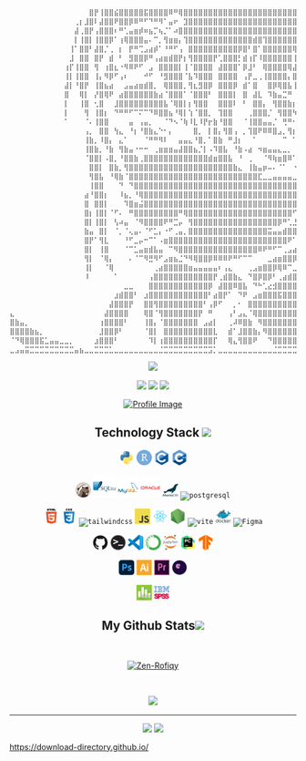 ```
⠀⠀⠀⠀⠀⠀⠀⠀⠀⠀⠀⠀⠀⠀⠀⠀⣿⡟⢸⣿⣿⣮⣿⣿⣿⣿⣿⣯⣿⣿⣿⣿⠿⠛⢿⣿⣿⣿⣿⣿⣿⣿⣿⣿⣿⣿⣿⣿⣿⣿⣿⣿⣿⣿⣿⣿⣿⣿⣿⣿⣿⣼⣿⣿⣿⣿⣿⣿⣿⣿⣿⣿⣿⣿⣿
⠀⠀⠀⠀⠀⠀⠀⠀⠀⠀⠀⠀⠀⢀⡆⣸⣿⠇⣼⣿⣿⠟⣿⣿⡿⠿⠛⠋⠙⠛⠻⠁⣤⠖⠀⣹⣿⣿⣿⣿⣿⣿⣿⣿⣿⣿⣿⣿⣿⣿⣿⣿⣿⣿⣿⣿⣿⣿⣿⣿⣿⣿⣿⣿⣿⣿⣿⣿⣿⣿⣿⣿⣿⣿⣿
⠀⠀⠀⠀⠀⠀⠀⠀⠀⠀⠀⠀⠀⣼⢀⣿⡟⢠⣿⣿⣿⠆⠛⢁⣤⣶⡾⠶⣦⡉⢦⡈⠁⠴⣿⣿⣿⣿⣿⣿⣿⣿⣿⣿⣿⣿⣿⣿⣿⣿⣿⣿⣿⣿⣿⣿⣿⣿⣿⣿⣿⣿⣿⣿⣿⣿⣿⣿⣿⣿⣿⣿⣿⣿⣿
⠀⠀⠀⠀⠀⠀⠀⠀⠀⠀⠀⠀⠀⡇⢸⣿⡇⢸⣿⣿⡿⠁⢰⢿⣿⣿⣿⣤⠄⠉⡀⢻⣶⣶⡄⢹⣿⣿⣿⣿⣿⣿⣿⣿⣿⣿⣿⣿⣿⣾⣿⢹⣿⣿⣿⣿⣿⣿⣿⣿⣿⣿⡏⢿⣿⣿⣿⣿⣿⣿⣿⣿⣿⣿⣿
⠀⠀⠀⠀⠀⠀⠀⠀⠀⠀⠀⠀⢸⠁⣿⣿⠃⣼⣿⡈⢀⠀⡆⠀⡟⠛⢉⣠⣴⡾⠁⠘⠛⠋⢠⠀⣿⣿⣿⣿⣿⣿⣿⣿⣿⣿⡿⣿⠃⣿⠁⣿⣿⣿⣿⣿⣿⢿⣿⣿⣿⣿⡇⠘⣿⣿⣿⣿⣿⣿⣿⣿⣿⣿⣿
⠀⠀⠀⠀⠀⠀⠀⠀⠀⠀⠀⠀⣸⠀⣿⣿⠀⣿⡟⠀⣾⠀⠃⠀⣻⣿⣿⡿⠛⢠⣴⣶⣾⣿⡟⡆⢻⣿⣿⣿⣿⡟⢁⣿⣿⣿⡃⣾⢰⡏⠸⣿⣿⣿⣿⣿⣿⢸⣿⣿⣿⣿⣇⢀⢹⣿⣿⣿⣿⣿⣿⣿⣿⣿⣿
⠀⠀⠀⠀⠀⠀⠀⠀⠀⠀⠀⢰⡏⢸⣿⣿⠀⢻⠀⢰⣿⣆⠐⠻⠿⠟⠋⠀⣠⠀⣿⣿⣿⣿⡇⢸⠈⣿⣿⣿⣿⠀⣼⣿⣿⣿⠁⡿⣸⠃⠀⢿⣿⣿⣿⣿⢿⣼⣿⣿⢿⣿⣿⠸⢸⣿⣿⣿⣿⣿⣿⣿⣿⣿⣿
⠀⠀⠀⠀⠀⠀⠀⠀⠀⠀⠀⢸⡇⢸⣿⣿⠀⢸⡄⠻⡿⠋⢠⠆⠀⠀⠀⠚⠋⠀⠘⣻⣿⣿⣿⠈⣧⠹⣿⣿⣿⠀⣿⣿⣿⣿⠀⢠⡟⣀⢀⢸⣿⣿⣿⣿⡄⣿⣿⣿⡟⣿⣿⠀⢸⣿⣿⣿⣿⣿⣿⣿⣿⣿⣿
⠀⠀⠀⠀⠀⠀⠀⠀⠀⠀⠀⣼⡇⠘⣿⡟⠀⢸⣿⣦⣴⠀⠀⣠⣤⣴⣶⣾⣿⡀⠀⢿⣿⣿⣿⡀⢻⣆⣻⣿⡿⠀⣿⣿⣿⡿⠀⣾⠁⣿⠀⠀⣿⡿⢿⣿⣧⢸⣿⣿⡇⢹⣿⠀⢸⣿⣿⣿⣿⣿⣿⣿⣿⣿⣿
⠀⠀⠀⠀⠀⠀⠀⠀⠀⠀⠀⣿⠀⠀⢿⡇⠀⡜⣿⢿⠟⠀⣴⣿⣿⣿⣿⣿⣿⣷⣴⠈⣿⣿⣿⠁⠈⣿⣿⣿⠃⠀⣿⣿⣿⡇⠀⣿⠀⣼⣇⠀⠹⣷⣤⣉⠛⠀⣿⣿⣇⢸⣿⠀⢸⣿⣿⣿⣿⣿⣿⣿⣿⣿⣿
⠀⠀⠀⠀⠀⠀⠀⠀⠀⠀⠀⡇⠀⠀⢸⣿⠀⢂⣿⠀⠀⣸⣿⣿⣿⣿⣿⣿⣿⣿⣿⣧⠈⢿⣿⡇⡆⢻⣿⣿⠀⠀⣿⣿⣿⠇⠀⠃⠀⣿⣿⡄⠀⢻⣿⣿⣷⡆⢈⠙⠿⢸⡇⠀⢸⣿⣿⣿⣿⣿⣿⣿⣿⣿⣿
⠀⠀⠀⠀⠀⠀⠀⠀⠀⠀⠀⡇⠀⠀⠀⢻⠀⢸⣿⡆⠀⠙⠛⠛⠋⠉⠍⠉⠙⠿⣿⣿⣦⠘⢿⡇⢱⠈⣿⣿⡀⠀⢹⣿⣿⠀⠀⠀⢀⣿⣿⣿⡈⠀⢻⣿⣿⠳⠸⣷⣦⠀⠃⠀⣿⣿⣿⣿⣿⣿⣿⣿⣿⣿⣿
⠀⠀⠀⠀⠀⠀⠀⠀⠀⠀⠀⠁⠀⠀⠀⠈⠄⢸⣿⣿⠀⠀⠀⠀⣤⠀⢠⣤⡀⠀⠀⠈⠙⠢⠈⢷⠸⣇⠸⡟⡖⣷⠘⣿⣿⠀⠀⠈⢸⣿⣿⣤⣤⡈⠀⢛⠛⠂⠀⢻⣿⡆⠀⢸⣿⣿⣿⣿⣿⣿⣿⣿⣿⣿⣿
⠀⠀⠀⠀⠀⠀⠀⠀⠀⠀⠀⠀⠀⠀⠀⢠⡀⠀⣿⣿⠀⢳⣄⠀⠘⡆⠘⣿⣷⣄⠑⠂⡄⠀⠀⠀⠀⣿⡀⠀⡇⣿⡄⢻⣿⢠⠀⡀⢹⣿⠟⠿⠿⣿⣠⡀⢻⡆⣆⠸⣿⡇⠀⢸⣿⣿⣿⣿⣿⣿⣿⣿⢹⣿⣿
⠀⠀⠀⠀⠀⠀⠀⠀⠀⠀⠀⠀⠀⠀⠀⢸⣷⡀⠸⣿⡄⠀⣄⠁⠀⠀⠀⠈⠛⠛⠻⠇⠀⠀⣤⣤⣄⠘⣿⡀⠁⣿⣷⠀⠛⣸⡆⠀⠀⠁⠀⠀⠀⠀⠀⠉⠀⠁⢸⡆⢹⡇⠀⣾⣿⣿⣿⢿⣿⣿⣿⣿⣿⠿⢻
⠀⠀⠀⠀⠀⠀⠀⠀⠀⠀⠀⠀⠀⠀⠀⢸⣿⣷⡀⠘⣷⠀⢻⣷⣤⠐⠒⠒⠀⢀⣶⣶⣶⣤⣼⣿⣿⣦⡈⡇⠠⠹⣿⣧⠀⠘⣷⠠⣴⠀⠲⣶⣤⣤⣄⣀⡀⠀⠀⠙⠀⠁⢠⣿⣿⣿⠇⣼⣿⣿⣿⣿⣾⢿⣿
⠀⠀⠀⠀⠀⠀⠀⠀⠀⠀⠀⠀⠀⠀⠀⠈⣿⣿⡇⠠⣿⡀⠘⣿⣿⣷⢀⣿⣿⣿⣿⣿⣿⣿⣿⣿⣿⣿⣿⣿⣾⣶⣿⣿⣧⠀⠘⠀⢀⠀⠀⠈⠻⢷⣶⣿⠿⠁⢠⡀⠀⠀⠘⠿⠿⠃⢰⣿⣿⣿⣿⡟⡁⣿⣿
⠀⠀⠀⠀⠀⠀⠀⠀⠀⠀⠀⠀⠀⠀⠀⠀⣿⣿⡇⠀⣿⣷⡀⢻⣿⣿⣿⣿⣿⣿⣿⣿⣿⣿⣿⣿⣿⣿⣿⣿⣿⣿⣿⣿⣿⣷⣄⠀⢸⣷⣤⡶⠤⠄⠈⠁⠀⠐⠋⢀⢀⠀⡄⠂⢀⠄⣼⣿⣿⣿⣿⡷⢿⣿⣿
⠀⠀⠀⠀⠀⠀⠀⠀⠀⠀⠀⠀⠀⠀⠀⠀⢻⣿⣧⠀⠘⢿⣷⠈⣿⣿⣿⣿⣿⣿⣿⣿⣿⣿⣿⣿⣿⣿⣿⣿⣿⣿⣿⣿⣿⣿⣿⣿⣿⣿⣏⣀⣀⣤⣤⣤⣤⣀⣀⣀⠃⢀⡟⢠⡇⢰⣿⣿⣿⣿⣿⣿⣿⣿⣿
⠀⠀⠀⠀⠀⠀⠀⠀⠀⠀⠀⠀⠀⠀⠀⠀⢸⣿⣿⠀⠀⠀⠙⠀⠙⣿⣿⣿⣿⣿⣿⣿⣿⣿⣿⣿⣿⣿⣿⣿⣿⣿⣿⣿⣿⣿⣿⣿⣿⣿⣿⣿⣿⣿⣿⣿⣿⣿⣿⡿⠁⠈⢠⡿⢁⣾⣿⣿⢩⣿⣿⣿⣿⣿⢿
⠀⠀⠀⠀⠀⠀⠀⠀⠀⠀⠀⠀⠀⠀⠀⣴⠘⣿⣿⡆⠀⠀⠸⣦⡀⠘⢿⣿⣿⣿⣿⣿⣿⣿⣿⣿⣿⣿⣿⣿⣿⣿⣿⣿⣿⣿⣿⣿⣿⣿⣿⣿⣿⣿⣿⣿⣿⣿⣿⠁⠀⣰⡟⠁⢸⣿⡿⡿⢸⣿⣿⣿⡿⣫⣾
⠀⠀⠀⠀⠀⠀⠀⠀⠀⠀⠀⠀⠀⠀⠀⣿⠀⣿⣿⡇⠀⠀⠀⠹⣿⣶⣬⣿⣿⣿⣿⣿⣿⣿⣿⣿⣿⣿⣿⣿⣿⣿⣿⣿⣿⣿⣿⣿⣿⣿⣿⣿⣿⣿⣿⣿⣿⣿⠏⢀⣼⠏⠀⠀⣿⣟⢹⡇⢸⣿⡟⢉⣶⣿⣿
⠀⠀⠀⠀⠀⠀⠀⠀⠀⠀⠀⠀⠀⠀⠀⣿⡆⢸⣿⡇⠈⠋⠄⠀⠛⣿⣿⣿⣿⣿⣿⣿⣿⣿⠛⢿⣿⣿⣿⣿⣿⣿⣿⣿⣿⣿⣿⣿⣿⣿⣿⣿⣿⣿⣿⣿⣿⠋⣠⠟⠁⠀⠀⢸⠟⡇⣸⠁⢸⣿⣿⣿⣿⣿⣿
⠀⠀⠀⠀⠀⠀⠀⠀⠀⠀⠀⠀⠀⠀⠀⣿⡇⢸⣿⡇⠀⢣⠴⣤⠀⠈⠻⣿⣿⣿⣿⠟⠛⣉⡤⠀⢻⣿⣿⣿⣿⣿⣿⣿⣿⣿⣿⣿⣿⣿⣿⣿⣿⣿⡿⠛⢁⣘⣁⠄⣠⠀⢀⢏⡼⠁⠇⠀⢸⣿⣿⢻⣿⣿⣿
⠀⠀⠀⠀⠀⠀⠀⠀⠀⠀⠀⠀⠀⠀⠀⣷⣤⠀⣿⡇⠀⠈⡀⠈⢄⣤⠄⠈⠋⣁⡄⠐⠋⢀⣤⡀⣿⣿⣿⣿⣿⣿⣿⣿⣿⣿⣿⣿⣿⣿⣿⣿⣭⣤⣤⣾⣿⣿⠏⣠⠃⠀⣼⡞⠀⢠⡦⠀⣾⣿⣿⣿⣿⣿⣿
⠀⠀⠀⠀⠀⠀⠀⠀⠀⠀⠀⠀⠀⠀⠀⣿⡟⠁⢻⣇⠀⠀⠀⠘⠋⣀⡤⠒⠉⠁⠠⣶⣿⣿⣿⣿⣿⣿⣿⣿⣿⣿⣿⣿⣿⣿⣿⣿⣿⣿⣿⣿⣿⣿⣿⣿⠟⠁⠘⡏⠀⡜⢃⣤⡦⠀⡄⢠⣿⣿⡏⣿⣿⠏⢸
⠀⠀⠀⠀⠀⠀⠀⠀⠀⠀⠀⠀⠀⠀⠀⣿⡇⠀⢸⣿⠀⠀⠀⠈⠉⣁⣤⣶⣾⣧⣤⠀⠉⠻⣿⣿⣿⣿⣿⣿⣿⣿⣿⣿⣿⣿⣿⣿⣿⣿⠿⠟⠛⠋⠉⢀⣠⣴⡿⠁⠀⠠⠊⢀⣴⣿⠇⢸⣿⣿⡇⣿⡃⠀⢸
⠀⠀⠀⠀⠀⠀⠀⠀⠀⠀⠀⠀⠀⠀⠀⢻⡇⠀⠈⢿⡄⠀⠀⠀⠄⠈⠉⠻⣛⠻⠋⣠⣶⣦⣈⠙⠻⢿⣿⣿⡿⠿⠿⠿⠟⠛⠋⠉⠉⠀⠀⠀⣀⣴⣶⣿⣿⡿⠁⠀⣀⣤⣾⣿⣿⡏⠀⣿⣿⡿⠃⢹⣿⣦⢸
⠀⠀⠀⠀⠀⠀⠀⠀⠀⠀⠀⠀⠀⠀⠀⢸⡇⠀⠀⠈⢿⠀⠀⠀⠀⠀⠀⠀⠀⢀⣴⣿⣿⣿⣿⣿⣶⣤⣤⣤⣤⣤⠆⢠⣄⠀⠀⠀⢀⣠⣶⣿⣿⡿⢿⠿⠉⣀⣴⣿⣿⣿⣿⣿⣟⠁⢸⡿⠋⠀⢠⣾⣿⣿⢹
⠀⠀⠀⠀⠀⠀⠀⠀⠀⠀⠀⠀⠀⠀⠀⠸⠀⠀⠀⠀⠀⠁⠀⠀⠀⠀⠀⠀⢠⣿⣿⣿⣿⣿⣿⣿⣿⣿⣿⣿⣿⡟⢀⣾⣿⣷⣄⠀⠙⣿⡿⣿⡿⠃⢀⣴⣾⣿⣿⣿⣿⣿⣿⣿⡯⠁⠊⣠⠎⢠⣿⣿⣿⣿⣿
⠀⠀⠀⠀⠀⠀⠀⠀⠀⠀⠀⠀⠀⠀⠀⠀⠀⠀⠀⠀⠀⠀⠀⣀⣀⠀⠀⠀⣿⣿⣿⣿⣿⣿⣿⣿⣿⣿⣿⣿⡿⠀⣼⣿⣿⠿⣿⣧⠀⠙⠓⢁⣔⣺⣿⣿⣿⣿⣿⣿⣿⣿⣿⣿⠃⢀⣾⠏⣰⣿⣿⣿⣿⣿⣿
⠀⠀⠀⠀⠀⠀⠀⠀⠀⠀⠀⠀⠀⠀⠀⠀⠀⠀⠀⠀⠀⣰⣾⣿⣿⠃⠀⣰⣿⣿⣿⣿⣿⣿⣿⣿⣿⣿⣿⣿⠃⣴⣿⡟⠁⠀⠙⠟⠀⣠⣶⣿⣿⣿⣯⣿⣿⣿⣿⣿⣿⣿⣿⡇⣰⡟⢁⣼⣿⣿⣿⣿⣿⣿⣿
⠀⠀⠀⠀⠀⠀⠀⠀⠀⠀⠀⠀⠀⠀⠀⠀⠀⠀⠀⠀⣼⣿⣿⣿⡟⠀⠀⣿⣿⢻⣿⣿⣿⣿⣿⣿⣿⣿⣿⠃⢠⡿⠋⠀⠀⡀⠂⠀⣿⣿⣿⣿⣿⣿⣿⣿⣿⣿⣿⣿⣿⣿⣿⣿⠟⢠⣾⣿⣿⣿⣿⣿⣿⣿⣿
⣄⠀⠀⠀⠀⠀⠀⠀⠀⠀⠀⠀⠀⠀⠀⠀⠀⠀⠀⣼⣿⣿⣿⣿⠀⠀⠀⢿⣿⠈⢻⣿⣿⣿⣿⣿⣿⣿⡟⠀⠛⠀⠀⠀⢠⠃⣠⣄⠈⢿⣿⣿⣿⣿⣿⣿⣿⣿⣿⣿⣿⣿⡿⠃⣰⣿⣿⣿⣿⣿⣿⣿⣿⣿⣿
⣿⣷⣤⡀⠀⠀⠀⠀⠀⠀⠀⠀⠀⠀⠀⠀⠀⠀⢰⣿⣿⣿⣿⠃⠀⠀⠀⢸⣿⡄⠈⣿⣿⣿⣿⣿⣿⣿⠀⣠⣴⡇⠀⠀⢀⠼⠿⣿⣷⠀⠻⣿⣿⣿⣿⣿⣿⣿⣿⣿⣿⡟⢁⣼⣿⣿⣿⣿⣿⣿⣿⣿⣿⣿⣿
⣿⣿⣿⣿⣷⣦⡀⠀⠀⠀⠀⠀⠀⠀⠀⠀⠀⠀⣸⣿⣿⡿⠃⠀⠀⠀⠀⠈⣿⡇⠀⣿⣿⣿⣿⣿⣿⣿⣿⣿⣿⣇⠀⠀⣾⠁⣸⣿⣿⣷⡄⠻⣿⣿⣿⣿⣿⣿⣿⣿⠏⣠⣿⣿⣿⣿⣿⣿⣿⣿⣿⣿⣿⣿⣿
⠈⠙⢿⣿⣿⣿⣯⣁⣤⣤⣀⣀⡀⠀⠀⠀⠀⣰⣿⣿⣿⠃⠀⠀⠀⠀⠀⠀⠹⡇⢰⣿⣿⣿⣿⣿⣿⣿⣿⣿⣿⡏⠀⠀⢿⣄⢻⣿⣿⠟⠀⠀⠙⣿⣿⣿⣿⣿⡿⢃⣴⣿⣿⣿⣿⣿⣿⣿⣿⣿⣿⣿⣿⣿⣿
⣀⣠⣤⣭⣉⣉⣉⣉⣉⣉⣉⣉⣉⣤⣦⣀⣀⣉⣉⣉⣁⣀⣀⣀⣀⣀⣀⣀⣀⣀⣈⣉⣉⣉⣉⣉⣉⣉⣉⣉⣩⡁⣀⣀⣀⣀⣀⣀⣀⣀⣀⣀⣀⣈⣉⣉⣉⣉⣠⣌⣉⣉⣉⣉⣿⣿⣿⣿⣿⣿⣿⣿⣿⣿⣽
```

<!-- <img src= https://64.media.tumblr.com/728cf21657c5e41c4806f3667e735dc3/7bdb6c2b53dbcbea-f8/s1280x1920/5dd09ca5e7581bd497a70418c40f5a62bf18caa8.gifv /> -->
<p align="center">
<!-- <img src= https://media1.tenor.com/m/9XqfLB9F06QAAAAd/aquarium.gif /> -->
 <img src= https://inspgr.id/app/uploads/2023/05/pixel-art-kirokaze-12.gif /> 
<!-- <img src= https://64.media.tumblr.com/d0d6caef38f29f7648dab97fffe7441e/ff10144704cebbe7-76/s540x810/c08a751960dc820e31d6ea39e6dd8cfa87d57112.gifv /> -->
<!-- <img src= https://64.media.tumblr.com/a47e11f63f9edfdc56a5f7fbf8008e74/1a4b84a4e297dd61-09/s540x810/6fdeddeababf3068cb7a43cf12de43d9fcc136a0.gifv /> -->
<!-- <img src= https://64.media.tumblr.com/bd227c61d2487281119b65d8a0c272df/843918345f7cee94-02/s540x810/eeb64bcd68977cf36d9be601b6ef32e25813767c.gifv /> -->
 
</p>

<p align="center">
 
 <img src="https://badges.pufler.dev/visits/Zen-Rofiqy/Zen-Rofiqy"/> 
 <img src="https://badges.pufler.dev/repos/Zen-Rofiqy"/>
 <img src="https://badges.pufler.dev/commits/monthly/Zen-Rofiqy" />    

</p>

<p align="center">
  <a href="https://monkeytype.com/profile/F_Rofiqy">
    <img src="https://monkeytype-github-profile.deno.dev/profile/F_Rofiqy" alt="Profile Image" />
  </a>
</p>

<!-- ==================== TECH =====================-->
<h2 align="center">Technology Stack <img src="https://github.com/ritik307/ritik307/blob/main/images/laptop.gif" width="50"></h2>
<!-- Programming Languange -->
<p align="center">
 <code><img height="27" src="https://raw.githubusercontent.com/devicons/devicon/refs/heads/master/icons/python/python-original.svg" alt="python"></code>
 <code><img height="27" src="https://raw.githubusercontent.com/devicons/devicon/refs/heads/master/icons/rstudio/rstudio-original.svg" alt="r"></code>
 <code><img height="27" src="https://raw.githubusercontent.com/devicons/devicon/refs/heads/master/icons/c/c-original.svg" alt="c"></code>
 <code><img height="27" src="https://raw.githubusercontent.com/devicons/devicon/refs/heads/master/icons/cplusplus/cplusplus-original.svg" alt="c++"></code>
</p>

<!-- SQL -->
<p align="center">
 <code><img height="27" src="https://raw.githubusercontent.com/devicons/devicon/refs/heads/master/icons/dbeaver/dbeaver-original.svg" alt="dbeaver"></code>
 <code><img height="40" src="https://raw.githubusercontent.com/devicons/devicon/refs/heads/master/icons/sqlite/sqlite-original-wordmark.svg" alt="sqlite"></code>
 <code><img height="35" src="https://raw.githubusercontent.com/devicons/devicon/refs/heads/master/icons/mysql/mysql-original-wordmark.svg" alt="mysql"></code>
 <code><img height="35" src="https://github.com/devicons/devicon/blob/master/icons/oracle/oracle-original.svg" alt="oracle"></code>
 <code><img height="27" src="https://raw.githubusercontent.com/devicons/devicon/refs/heads/master/icons/mariadb/mariadb-original-wordmark.svg" alt="mariadb"></code>
 <code><img height="27" src="https://upload.wikimedia.org/wikipedia/commons/thumb/2/29/Postgresql_elephant.svg/1985px-Postgresql_elephant.svg.png" alt="postgresql"></code>
</p>

<!-- Web/Apps -->
<p align="center">
 <code><img height="27" src="https://raw.githubusercontent.com/devicons/devicon/master/icons/html5/html5-original-wordmark.svg" alt="html5"></code>
 <code><img height="27" src="https://raw.githubusercontent.com/devicons/devicon/master/icons/css3/css3-original-wordmark.svg" alt="css3"></code>
 <code><img height="27" src="https://www.vectorlogo.zone/logos/tailwindcss/tailwindcss-icon.svg" alt="tailwindcss"></code>
 <code><img height="27" src="https://raw.githubusercontent.com/github/explore/80688e429a7d4ef2fca1e82350fe8e3517d3494d/topics/javascript/javascript.png" alt="javascript"></code>
 <code><img height="27" src="https://raw.githubusercontent.com/github/explore/80688e429a7d4ef2fca1e82350fe8e3517d3494d/topics/react/react.png" alt="react"></code>
 <code><img height="27" src="https://raw.githubusercontent.com/github/explore/80688e429a7d4ef2fca1e82350fe8e3517d3494d/topics/nodejs/nodejs.png" alt="nodejs"></code>
 <code><img height="27" src="https://vitejs.dev/logo-with-shadow.png" alt="vite"></code>
 <code><img height="27" src="https://raw.githubusercontent.com/devicons/devicon/master/icons/docker/docker-original-wordmark.svg" alt="docker"></code>
 <code><img height="27" src="https://upload.wikimedia.org/wikipedia/commons/thumb/3/33/Figma-logo.svg/1200px-Figma-logo.svg.png" alt="Figma"></code>
</p>

<!-- Tools -->
<p align="center">
 <code><img height="27" src="https://raw.githubusercontent.com/devicons/devicon/refs/heads/master/icons/github/github-original.svg" alt="github"></code>
 <code><img height="27" src="https://raw.githubusercontent.com/github/explore/80688e429a7d4ef2fca1e82350fe8e3517d3494d/topics/terminal/terminal.png" alt="terminal"></code>
 <code><img height="27" src="https://raw.githubusercontent.com/devicons/devicon/refs/heads/master/icons/vscode/vscode-original.svg" alt="vscode"></code>
 <code><img height="27" src="https://raw.githubusercontent.com/devicons/devicon/refs/heads/master/icons/anaconda/anaconda-original.svg" alt="anaconda"></code>
 <code><img height="27" src="https://raw.githubusercontent.com/devicons/devicon/refs/heads/master/icons/jupyter/jupyter-original-wordmark.svg" alt="jupyter"></code>
 <code><img height="27" src="https://raw.githubusercontent.com/devicons/devicon/refs/heads/master/icons/pycharm/pycharm-original.svg" alt="pycharm"></code>
 <code><img height="27" src="https://raw.githubusercontent.com/devicons/devicon/refs/heads/master/icons/tensorflow/tensorflow-original.svg" alt="tensorflow"></code>
</p>

<!-- Editing -->
<p align="center">
 <code><img height="27" src="https://raw.githubusercontent.com/devicons/devicon/refs/heads/master/icons/photoshop/photoshop-original.svg" alt="photoshop"></code>
 <code><img height="27" src="https://raw.githubusercontent.com/devicons/devicon/refs/heads/master/icons/illustrator/illustrator-plain.svg" alt="illustrator"></code>
 <code><img height="27" src="https://raw.githubusercontent.com/devicons/devicon/refs/heads/master/icons/premierepro/premierepro-original.svg" alt="premiere-pro"></code>
 <code><img height="27" src="https://raw.githubusercontent.com/devicons/devicon/refs/heads/master/icons/aftereffects/aftereffects-original.svg" alt="after-effect"></code>
</p>

<!-- Stat -->
<p align="center">
 <code><img height="27" src="https://raw.githubusercontent.com/devicons/devicon/refs/heads/master/icons/minitab/minitab-original.svg" alt="minitab"></code>
 <code><img height="27" src="https://raw.githubusercontent.com/devicons/devicon/refs/heads/master/icons/spss/spss-original.svg" alt="spss"></code>
</p>


<h2 align="center">
  My Github Stats<img src="https://media.giphy.com/media/VgCDAzcKvsR6OM0uWg/giphy.gif" width="50">
</h2>
 
<br>

<p align="center"> <a href="https://github.com/ryo-ma/github-profile-trophy"><img src="https://github-profile-trophy.vercel.app/?username=Zen-Rofiqy&theme=radical" alt="Zen-Rofiqy" /></a> </p>
<br>

<p align = "center">
 <img  src="https://github-readme-streak-stats.herokuapp.com/?user=Zen-Rofiqy&show_icons=true&locale=en&layout=compact&theme=radical&line_height=0" />
</p> 
<hr>

<p align = "center">
  <img height="170" src = "https://github-readme-stats.vercel.app/api?username=Zen-Rofiqy&show_icons=true&theme=radical&line_height=27">
  <img src = "https://github-readme-stats.vercel.app/api/top-langs/?username=Zen-Rofiqy&hide=html,css,java,shaderlab,kotlin,hlsl&theme=radical&show_icons=true&locale=en&layout=compact">
</p>

https://download-directory.github.io/

<!--
**Zen-Rofiqy/Zen-Rofiqy** is a ✨ _special_ ✨ repository because its `README.md` (this file) appears on your GitHub profile.

Here are some ideas to get you started:

- 🔭 I’m currently working on ...
- 🌱 I’m currently learning ...
- 👯 I’m looking to collaborate on ...
- 🤔 I’m looking for help with ...
- 💬 Ask me about ...
- 📫 How to reach me: ...
- 😄 Pronouns: ...
- ⚡ Fun fact: ...
-->
